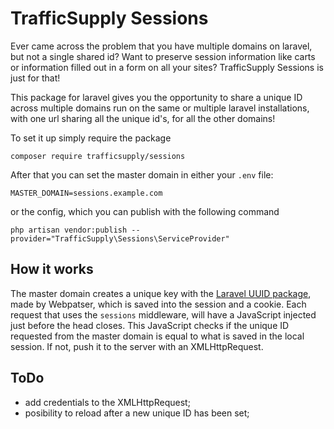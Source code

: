 # TrafficSupply Sessions

Ever came across the problem that you have multiple domains on laravel, but not a single shared id? Want to preserve session information like carts or information filled out in a form on all your sites? TrafficSupply Sessions is just for that!

This package for laravel gives you the opportunity to share a unique ID across multiple domains run on the same or multiple laravel installations, with one url sharing all the unique id's, for all the other domains!

To set it up simply require the package

    composer require trafficsupply/sessions

After that you can set the master domain in either your `.env` file:

    MASTER_DOMAIN=sessions.example.com

or the config, which you can publish with the following command

    php artisan vendor:publish --provider="TrafficSupply\Sessions\ServiceProvider"

## How it works

The master domain creates a unique key with the [Laravel UUID package](https://github.com/webpatser/laravel-uuid), made by Webpatser, which is saved into the session and a cookie. Each request that uses the `sessions` middleware, will have a JavaScript injected just before the head closes. This JavaScript checks if the unique ID requested from the master domain is equal to what is saved in the local session. If not, push it to the server with an XMLHttpRequest.

## ToDo
- add credentials to the XMLHttpRequest;
- posibility to reload after a new unique ID has been set;